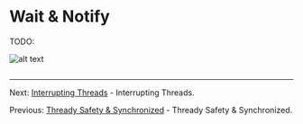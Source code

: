 # Wait & Notify

TODO:

![alt text](../../etc/multithreading/img.png "Img")

```java

```

<hr>

Next: [Interrupting Threads](chapter_18.md "Interrupting Threads") - Interrupting Threads.

Previous: [Thready Safety & Synchronized](chapter_16.md "Thready Safety & Synchronized") - Thready Safety & Synchronized.